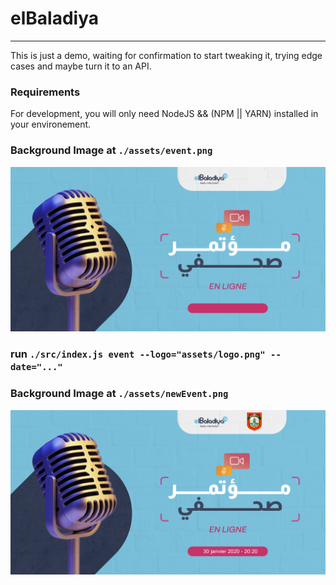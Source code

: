 # elBaladiya

---
This is just a demo, waiting for confirmation to start tweaking it, trying edge cases and maybe turn it to an API.  
### Requirements

For development, you will only need NodeJS && (NPM || YARN) installed in your environement.

### Background Image at `./assets/event.png`

![Background](./assets/event.png)

### run `./src/index.js event --logo="assets/logo.png" --date="..."`

### Background Image at `./assets/newEvent.png`

![Background](./assets/newEvent.png)

